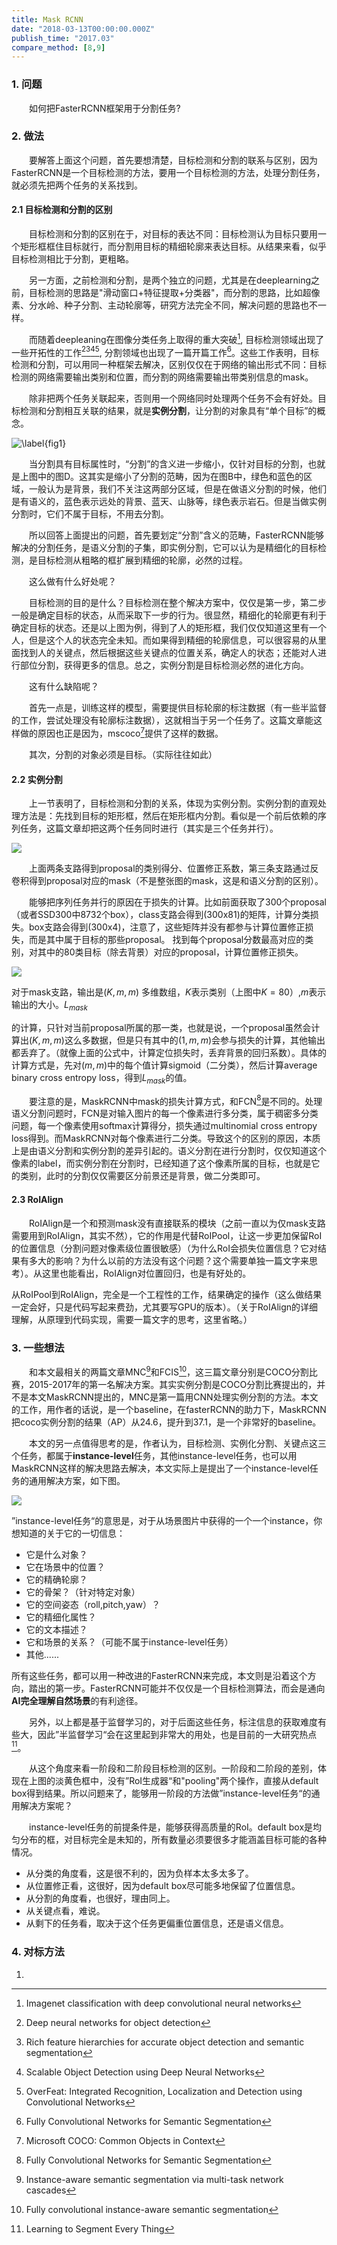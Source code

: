 ```yaml
---
title: Mask RCNN
date: "2018-03-13T00:00:00.000Z"
publish_time: "2017.03"
compare_method: [8,9]
---
```



### 1. 问题
&emsp;&emsp;如何把FasterRCNN框架用于分割任务?

### 2. 做法

&emsp;&emsp;要解答上面这个问题，首先要想清楚，目标检测和分割的联系与区别，因为FasterRCNN是一个目标检测的方法，要用一个目标检测的方法，处理分割任务，就必须先把两个任务的关系找到。

#### 2.1 目标检测和分割的区别

&emsp;&emsp;目标检测和分割的区别在于，对目标的表达不同：目标检测认为目标只要用一个矩形框框住目标就行，而分割用目标的精细轮廓来表达目标。从结果来看，似乎目标检测相比于分割，更粗略。

&emsp;&emsp;另一方面，之前检测和分割，是两个独立的问题，尤其是在deeplearning之前，目标检测的思路是"滑动窗口+特征提取+分类器"，而分割的思路，比如超像素、分水岭、种子分割、主动轮廓等，研究方法完全不同，解决问题的思路也不一样。

&emsp;&emsp;而随着deepleaning在图像分类任务上取得的重大突破[^1], 目标检测领域出现了一些开拓性的工作[^2][^3][^4][^5], 分割领域也出现了一篇开篇工作[^6]。这些工作表明，目标检测和分割，可以用同一种框架去解决，区别仅仅在于网络的输出形式不同：目标检测的网络需要输出类别和位置，而分割的网络需要输出带类别信息的mask。

&emsp;&emsp;除非把两个任务关联起来，否则用一个网络同时处理两个任务不会有好处。目标检测和分割相互关联的结果，就是**实例分割**，让分割的对象具有“单个目标”的概念。

![\label{fig1}](diff.png)

&emsp;&emsp;当分割具有目标属性时，“分割”的含义进一步缩小，仅针对目标的分割，也就是上图中的图D。这其实是缩小了分割的范畴，因为在图B中，绿色和蓝色的区域，一般认为是背景，我们不关注这两部分区域，但是在做语义分割的时候，他们是有语义的，蓝色表示远处的背景、蓝天、山脉等，绿色表示岩石。但是当做实例分割时，它们不属于目标，不用去分割。

&emsp;&emsp;所以回答上面提出的问题，首先要划定“分割”含义的范畴，FasterRCNN能够解决的分割任务，是语义分割的子集，即实例分割，它可以认为是精细化的目标检测，是目标检测从粗略的框扩展到精细的轮廓，必然的过程。

&emsp;&emsp;这么做有什么好处呢？

&emsp;&emsp;目标检测的目的是什么？目标检测在整个解决方案中，仅仅是第一步，第二步一般是确定目标的状态，从而采取下一步的行为。很显然，精细化的轮廓更有利于确定目标的状态。还是以上图为例，得到了人的矩形框，我们仅仅知道这里有一个人，但是这个人的状态完全未知。而如果得到精细的轮廓信息，可以很容易的从里面找到人的关键点，然后根据这些关键点的位置关系，确定人的状态；还能对人进行部位分割，获得更多的信息。总之，实例分割是目标检测必然的进化方向。

&emsp;&emsp;这有什么缺陷呢？

&emsp;&emsp;首先一点是，训练这样的模型，需要提供目标轮廓的标注数据（有一些半监督的工作，尝试处理没有轮廓标注数据），这就相当于另一个任务了。这篇文章能这样做的原因也正是因为，mscoco[^7]提供了这样的数据。

&emsp;&emsp;其次，分割的对象必须是目标。（实际往往如此）

#### 2.2 实例分割

&emsp;&emsp;上一节表明了，目标检测和分割的关系，体现为实例分割。实例分割的直观处理方法是：先找到目标的矩形框，然后在矩形框内分割。看似是一个前后依赖的序列任务，这篇文章却把这两个任务同时进行（其实是三个任务并行）。

![](two_task.png)

&emsp;&emsp;上面两条支路得到proposal的类别得分、位置修正系数，第三条支路通过反卷积得到proposal对应的mask（不是整张图的mask，这是和语义分割的区别）。

&emsp;&emsp;能够把序列任务并行的原因在于损失的计算。比如前面获取了300个proposal（或者SSD300中8732个box），class支路会得到(300x81)的矩阵，计算分类损失。box支路会得到(300x4)，注意了，这些矩阵并没有都参与计算位置修正损失，而是其中属于目标的那些proposal。 找到每个proposal分数最高对应的类别，对其中的80类目标（除去背景）对应的proposal，计算位置修正损失。

![](formula1.png)

对于mask支路，输出是$(K, m, m)$ 多维数组，$K$表示类别（上图中$K=80$）,$m$表示输出的大小。$L_{mask}$

的计算，只针对当前proposal所属的那一类，也就是说，一个proposal虽然会计算出$(K, m, m)$这么多数据，但是只有其中的$(1, m, m)$会参与损失的计算，其他输出都丢弃了。（就像上面的公式中，计算定位损失时，丢弃背景的回归系数）。具体的计算方式是，先对$(m,m)$中的每个值计算sigmoid（二分类），然后计算average binary cross entropy loss，得到$L_{mask}$的值。

&emsp;&emsp;要注意的是，MaskRCNN中mask的损失计算方式，和FCN[^6]是不同的。处理语义分割问题时，FCN是对输入图片的每一个像素进行多分类，属于稠密多分类问题，每一个像素使用softmax计算得分，损失通过multinomial cross entropy loss得到。而MaskRCNN对每个像素进行二分类。导致这个的区别的原因，本质上是由语义分割和实例分割的差异引起的。语义分割在进行分割时，仅仅知道这个像素的label，而实例分割在分割时，已经知道了这个像素所属的目标，也就是它的类别，此时的分割仅仅需要区分前景还是背景，做二分类即可。

#### 2.3 RoIAlign

&emsp;&emsp;RoIAlign是一个和预测mask没有直接联系的模块（之前一直以为仅mask支路需要用到RoIAlign，其实不然），它的作用是代替RoIPool，让这一步更加保留RoI的位置信息（分割问题对像素级位置很敏感）（为什么RoI会损失位置信息？它对结果有多大的影响？为什么以前的方法没有这个问题？这个需要单独一篇文字来思考）。从这里也能看出，RoIAlign对位置回归，也是有好处的。

从RoIPool到RoIAlign，完全是一个工程性的工作，结果确定的操作（这么做结果一定会好，只是代码写起来费劲，尤其要写GPU的版本）。（关于RoIAlign的详细理解，从原理到代码实现，需要一篇文字的思考，这里省略。）

### 3. 一些想法

&emsp;&emsp;和本文最相关的两篇文章MNC[^8]和FCIS[^9]，这三篇文章分别是COCO分割比赛，2015-2017年的第一名解决方案。其实实例分割是COCO分割比赛提出的，并不是本文MaskRCNN提出的，MNC是第一篇用CNN处理实例分割的方法。本文的工作，用作者的话说，是一个baseline，在fasterRCNN的助力下，MaskRCNN把coco实例分割的结果（AP）从24.6，提升到37.1，是一个非常好的baseline。

&emsp;&emsp;本文的另一点值得思考的是，作者认为，目标检测、实例化分割、关键点这三个任务，都属于**instance-level**任务，其他instance-level任务，也可以用MaskRCNN这样的解决思路去解决，本文实际上是提出了一个instance-level任务的通用解决方案，如下图。

![](instance.png)

”instance-level任务“的意思是，对于从场景图片中获得的一个一个instance，你想知道的关于它的一切信息：

- 它是什么对象？
- 它在场景中的位置？
- 它的精确轮廓？
- 它的骨架？（针对特定对象）
- 它的空间姿态（roll,pitch,yaw）？
- 它的精细化属性？
- 它的文本描述？
- 它和场景的关系？（可能不属于instance-level任务）
- 其他......

所有这些任务，都可以用一种改进的FasterRCNN来完成，本文则是沿着这个方向，踏出的第一步。FasterRCNN可能并不仅仅是一个目标检测算法，而会是通向**AI完全理解自然场景**的有利途径。

&emsp;&emsp;另外，以上都是基于监督学习的，对于后面这些任务，标注信息的获取难度有些大，因此”半监督学习“会在这里起到非常大的用处，也是目前的一大研究热点[^10]。

&emsp;&emsp;从这个角度来看一阶段和二阶段目标检测的区别。一阶段和二阶段的差别，体现在上图的淡黄色框中，没有”RoI生成器“和"pooling"两个操作，直接从default box得到结果。所以问题来了，能够用一阶段的方法做”instance-level任务“的通用解决方案呢？

&emsp;&emsp;instance-level任务的前提条件是，能够获得高质量的RoI。default box是均匀分布的框，对目标完全是未知的，所有数量必须要很多才能涵盖目标可能的各种情况。

- 从分类的角度看，这是很不利的，因为负样本太多太多了。
- 从位置修正看，这很好，因为default box尽可能多地保留了位置信息。
- 从分割的角度看，也很好，理由同上。
- 从关键点看，难说。
- 从剩下的任务看，取决于这个任务更偏重位置信息，还是语义信息。

### 4. 对标方法

1. ​


[^1]: Imagenet classification with deep convolutional neural networks
[^2]: Deep neural networks for object detection
[^3]: Rich feature hierarchies for accurate object detection and semantic segmentation
[^4]: Scalable Object Detection using Deep Neural Networks
[^5]: OverFeat: Integrated Recognition, Localization and Detection using Convolutional Networks
[^6]: Fully Convolutional Networks for Semantic Segmentation
[^7]: Microsoft COCO: Common Objects in Context
[^8]: Instance-aware semantic segmentation via multi-task network cascades
[^9]: Fully convolutional instance-aware semantic segmentation
[^10]: Learning to Segment Every Thing

